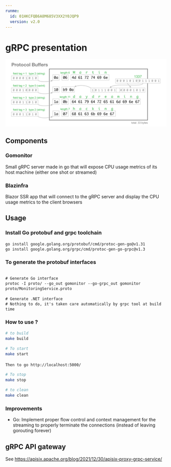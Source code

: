 ```yaml
---
runme:
  id: 01HKCFQB6A8M685V3XX2Y0JQP9
  version: v2.0
---
```


# gRPC presentation

![image](protobuf.png)

## Components

### Gomonitor

Small gRPC server made in go that will expose CPU usage metrics of its host machine (either one shot or streamed)

### Blazinfra

Blazor SSR app that will connect to the gRPC server and display the CPU usage metrics to the client browsers

## Usage

### Install Go protobuf and grpc toolchain

```shell {"id":"01HKCFQB6A8M685V3XWPYMS8X1"}
go install google.golang.org/protobuf/cmd/protoc-gen-go@v1.31
go install google.golang.org/grpc/cmd/protoc-gen-go-grpc@v1.3
```

### To generate the protobuf interfaces

```shell {"id":"01HKCFQB6A8M685V3XWRYBNPTP"}

# Generate Go interface
protoc -I proto/ --go_out gomonitor --go-grpc_out gomonitor proto/MonitoringService.proto

# Generate .NET interface
# Nothing to do, it's taken care automatically by grpc tool at build time
```

### How to use ?

```sh {"id":"01HKCFQB6A8M685V3XWT4NENAZ"}
# to build
make build
```

```sh {"id":"01HKCFQB6A8M685V3XWTWS05YR"}
# To start
make start

Then to go http://localhost:5000/
```

```sh {"id":"01HKCFQB6A8M685V3XWYMG85V3"}
# To stop
make stop
```

```sh {"id":"01HKCFQB6A8M685V3XX2B878GG"}
# to clean
make clean
```

### Improvements

- Go: Implement proper flow control and context management for the streaming to properly terminate the connections (instead of leaving gorouting forever)

## gRPC API gateway

See https://apisix.apache.org/blog/2021/12/30/apisix-proxy-grpc-service/
